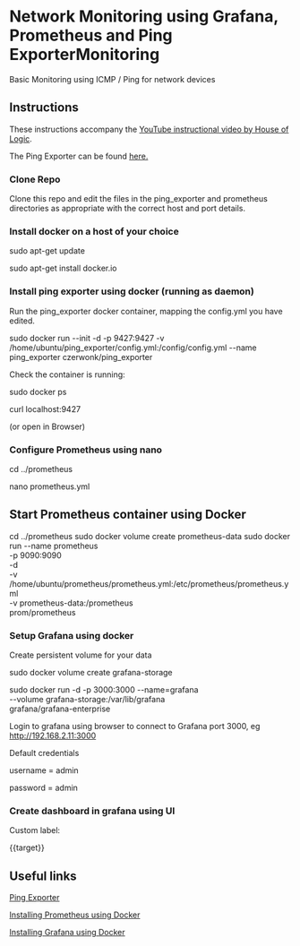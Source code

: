 # Network Monitoring using Grafana, Prometheus and Ping ExporterMonitoring

Basic Monitoring using ICMP / Ping for network devices

## Instructions
These instructions accompany the [YouTube instructional video by House of Logic](https://youtu.be/fnoTHoZzNSc).

The Ping Exporter can be found [here.](https://github.com/czerwonk/ping_exporter)


### Clone Repo

Clone this repo and edit the files in the ping_exporter and prometheus directories as appropriate with the correct host and port details.

### Install docker on a host of your choice
sudo apt-get update

sudo apt-get install docker.io


### Install ping exporter using docker (running as daemon)

Run the ping_exporter docker container, mapping the config.yml you have edited.

sudo docker run --init -d -p 9427:9427 -v /home/ubuntu/ping_exporter/config.yml:/config/config.yml --name ping_exporter czerwonk/ping_exporter

Check the container is running:

sudo docker ps

curl localhost:9427

(or open in Browser)

### Configure Prometheus using nano 

cd ../prometheus

nano prometheus.yml

## Start Prometheus container using Docker

cd ../prometheus
sudo docker volume create prometheus-data
sudo docker run --name prometheus \
    -p 9090:9090 \
    -d \
    -v /home/ubuntu/prometheus/prometheus.yml:/etc/prometheus/prometheus.yml \
    -v prometheus-data:/prometheus \
    prom/prometheus

### Setup Grafana using docker

Create persistent volume for your data

sudo docker volume create grafana-storage

sudo docker run -d -p 3000:3000 --name=grafana \
  --volume grafana-storage:/var/lib/grafana \
  grafana/grafana-enterprise

Login to grafana using browser to connect to Grafana port 3000, eg http://192.168.2.11:3000

Default credentials

username = admin

password = admin 

### Create dashboard in grafana using UI

Custom label:

{{target}}


## Useful links

[Ping Exporter](https://github.com/czerwonk/ping_exporter)

[Installing Prometheus using Docker](https://prometheus.io/docs/prometheus/latest/installation/#using-docker)

[Installing Grafana using Docker](https://grafana.com/docs/grafana/latest/setup-grafana/installation/docker/#run-grafana-docker-image)

 
